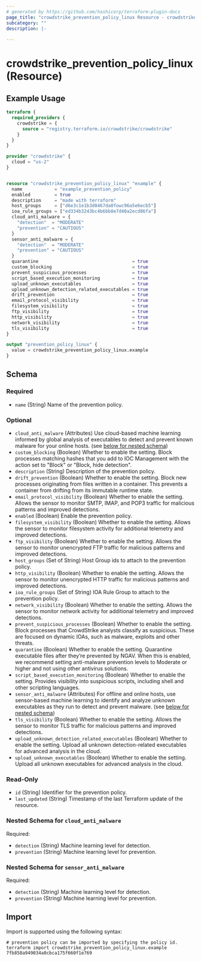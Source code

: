 ```yaml
---
# generated by https://github.com/hashicorp/terraform-plugin-docs
page_title: "crowdstrike_prevention_policy_linux Resource - crowdstrike"
subcategory: ""
description: |-
  
---
```


# crowdstrike_prevention_policy_linux (Resource)



## Example Usage

```terraform
terraform {
  required_providers {
    crowdstrike = {
      source = "registry.terraform.io/crowdstrike/crowdstrike"
    }
  }
}

provider "crowdstrike" {
  cloud = "us-2"
}


resource "crowdstrike_prevention_policy_linux" "example" {
  name            = "example_prevention_policy"
  enabled         = true
  description     = "made with terraform"
  host_groups     = ["d6e3c1e1b3d0467da0fowc96a5e6ecb5"]
  ioa_rule_groups = ["ed334b3243bc4b6bb8e7d40a2ecd86fa"]
  cloud_anti_malware = {
    "detection"  = "MODERATE"
    "prevention" = "CAUTIOUS"
  }
  sensor_anti_malware = {
    "detection"  = "MODERATE"
    "prevention" = "CAUTIOUS"
  }
  quarantine                                   = true
  custom_blocking                              = true
  prevent_suspicious_processes                 = true
  script_based_execution_monitoring            = true
  upload_unknown_executables                   = true
  upload_unknown_detection_related_executables = true
  drift_prevention                             = true
  email_protocol_visibility                    = true
  filesystem_visibility                        = true
  ftp_visibility                               = true
  http_visibility                              = true
  network_visibility                           = true
  tls_visibility                               = true
}

output "prevention_policy_linux" {
  value = crowdstrike_prevention_policy_linux.example
}
```

<!-- schema generated by tfplugindocs -->
## Schema

### Required

- `name` (String) Name of the prevention policy.

### Optional

- `cloud_anti_malware` (Attributes) Use cloud-based machine learning informed by global analysis of executables to detect and prevent known malware for your online hosts. (see [below for nested schema](#nestedatt--cloud_anti_malware))
- `custom_blocking` (Boolean) Whether to enable the setting. Block processes matching hashes that you add to IOC Management with the action set to "Block" or "Block, hide detection".
- `description` (String) Description of the prevention policy.
- `drift_prevention` (Boolean) Whether to enable the setting. Block new processes originating from files written in a container. This prevents a container from drifting from its immutable runtime state.
- `email_protocol_visibility` (Boolean) Whether to enable the setting. Allows the sensor to monitor SMTP, IMAP, and POP3 traffic for malicious patterns and improved detections.
- `enabled` (Boolean) Enable the prevention policy.
- `filesystem_visibility` (Boolean) Whether to enable the setting. Allows the sensor to monitor filesystem activity for additional telemetry and improved detections.
- `ftp_visibility` (Boolean) Whether to enable the setting. Allows the sensor to monitor unencrypted FTP traffic for malicious patterns and improved detections.
- `host_groups` (Set of String) Host Group ids to attach to the prevention policy.
- `http_visibility` (Boolean) Whether to enable the setting. Allows the sensor to monitor unencrypted HTTP traffic for malicious patterns and improved detections.
- `ioa_rule_groups` (Set of String) IOA Rule Group to attach to the prevention policy.
- `network_visibility` (Boolean) Whether to enable the setting. Allows the sensor to monitor network activity for additional telemetry and improved detections.
- `prevent_suspicious_processes` (Boolean) Whether to enable the setting. Block processes that CrowdStrike analysts classify as suspicious. These are focused on dynamic IOAs, such as malware, exploits and other threats.
- `quarantine` (Boolean) Whether to enable the setting. Quarantine executable files after they’re prevented by NGAV. When this is enabled, we recommend setting anti-malware prevention levels to Moderate or higher and not using other antivirus solutions.
- `script_based_execution_monitoring` (Boolean) Whether to enable the setting. Provides visibility into suspicious scripts, including shell and other scripting languages.
- `sensor_anti_malware` (Attributes) For offline and online hosts, use sensor-based machine learning to identify and analyze unknown executables as they run to detect and prevent malware. (see [below for nested schema](#nestedatt--sensor_anti_malware))
- `tls_visibility` (Boolean) Whether to enable the setting. Allows the sensor to monitor TLS traffic for malicious patterns and improved detections.
- `upload_unknown_detection_related_executables` (Boolean) Whether to enable the setting. Upload all unknown detection-related executables for advanced analysis in the cloud.
- `upload_unknown_executables` (Boolean) Whether to enable the setting. Upload all unknown executables for advanced analysis in the cloud.

### Read-Only

- `id` (String) Identifier for the prevention policy.
- `last_updated` (String) Timestamp of the last Terraform update of the resource.

<a id="nestedatt--cloud_anti_malware"></a>
### Nested Schema for `cloud_anti_malware`

Required:

- `detection` (String) Machine learning level for detection.
- `prevention` (String) Machine learning level for prevention.


<a id="nestedatt--sensor_anti_malware"></a>
### Nested Schema for `sensor_anti_malware`

Required:

- `detection` (String) Machine learning level for detection.
- `prevention` (String) Machine learning level for prevention.

## Import

Import is supported using the following syntax:

```shell
# prevention policy can be imported by specifying the policy id.
terraform import crowdstrike_prevention_policy_linux.example 7fb858a949034a0cbca175f660f1e769
```
